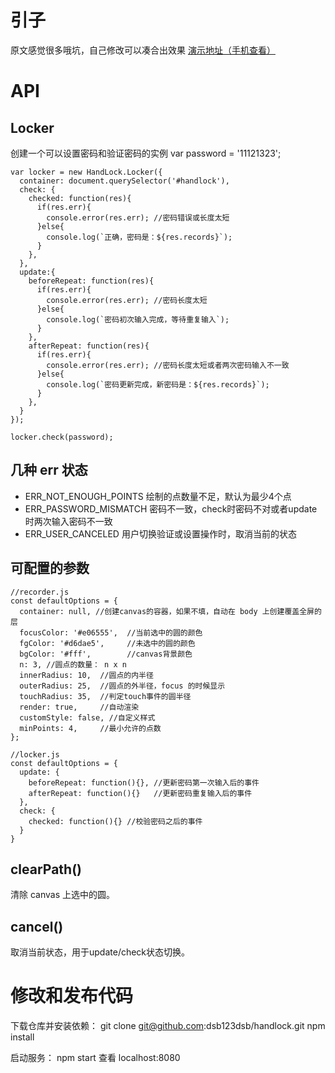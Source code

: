 
# 引子 #
原文感觉很多哦坑，自己修改可以凑合出效果
[演示地址（手机查看）](https://pressuregit.github.io/projects-show/handlock/)
# API #
## Locker ##
创建一个可以设置密码和验证密码的实例
	var password = '11121323';
	
	var locker = new HandLock.Locker({
	  container: document.querySelector('#handlock'),
	  check: {
	    checked: function(res){
	      if(res.err){
	        console.error(res.err); //密码错误或长度太短
	      }else{
	        console.log(`正确，密码是：${res.records}`);
	      }
	    },
	  },
	  update:{
	    beforeRepeat: function(res){
	      if(res.err){
	        console.error(res.err); //密码长度太短
	      }else{
	        console.log(`密码初次输入完成，等待重复输入`);
	      }
	    },
	    afterRepeat: function(res){
	      if(res.err){
	        console.error(res.err); //密码长度太短或者两次密码输入不一致
	      }else{
	        console.log(`密码更新完成，新密码是：${res.records}`);
	      }
	    },
	  }
	});
	
	locker.check(password);

## 几种 err 状态 ##
- ERR_NOT_ENOUGH_POINTS 绘制的点数量不足，默认为最少4个点
- ERR_PASSWORD_MISMATCH 密码不一致，check时密码不对或者update时两次输入密码不一致
- ERR_USER_CANCELED 用户切换验证或设置操作时，取消当前的状态

## 可配置的参数 ##

	//recorder.js
	const defaultOptions = {
	  container: null, //创建canvas的容器，如果不填，自动在 body 上创建覆盖全屏的层
	  focusColor: '#e06555',  //当前选中的圆的颜色
	  fgColor: '#d6dae5',     //未选中的圆的颜色
	  bgColor: '#fff',        //canvas背景颜色
	  n: 3, //圆点的数量： n x n
	  innerRadius: 10,  //圆点的内半径
	  outerRadius: 25,  //圆点的外半径，focus 的时候显示
	  touchRadius: 35,  //判定touch事件的圆半径
	  render: true,     //自动渲染
	  customStyle: false, //自定义样式
	  minPoints: 4,     //最小允许的点数
	};

	//locker.js
	const defaultOptions = {
	  update: {
	    beforeRepeat: function(){}, //更新密码第一次输入后的事件
	    afterRepeat: function(){}   //更新密码重复输入后的事件
	  },
	  check: {
	    checked: function(){} //校验密码之后的事件
	  }
	}

## clearPath() ##

清除 canvas 上选中的圆。

## cancel() ##

取消当前状态，用于update/check状态切换。

# 修改和发布代码 #
下载仓库并安装依赖：
	git clone git@github.com:dsb123dsb/handlock.git
    npm install

启动服务：
    npm start
查看
	localhost:8080 


